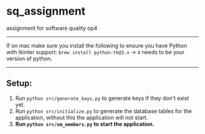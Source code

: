 # sq_assignment
assignment for software quality op4

---

If on mac make sure you install the following to ensure you have Python with tkinter support:
`brew install python-tk@3.x` -> x needs to be your version of python.

---

## Setup:
1. Run `python src/generate_keys.py` to generate keys if they don't exist yet.
2. Run `python src/initialize.py` to generate the database tables for the application, without this the application will not start.
3. **Run `python src/um_members.py` to start the application.**
